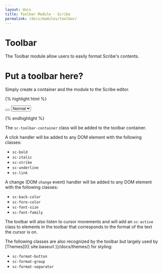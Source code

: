 ```yaml
---
layout: docs
title: Toolbar Module - Scribe
permalink: /docs/modules/toolbar/
---
```


# Toolbar

The Toolbar module allow users to easily format Scribe's contents.

# Put a toolbar here?

Simply create a container and the module to the Scribe editor.

{% highlight html %}
<!-- Create toolbar container -->
<div id="toolbar">
  <!-- Add a bold button -->
  <button class="sc-bold"></button>
  <!-- Add font size dropdown -->
  <select class="sc-font-size">
    <option value="small">Small</option>
    <option value="normal" selected>Normal</option>
    <option value="large">Large</option>
    <option value="huge">Huge</option>
  </select>
</div>
<div id="editor"></div>

<!-- Initialize editor and toolbar -->
<script>
  var editor = new Scribe('#editor');
  editor.addModule('toolbar', {
    container: '#toolbar'     // Selector for toolbar container
  });
</script>
{% endhighlight %}

The `sc-toolbar-container` class will be added to the toolbar container.

A click handler will be added to any DOM element with the following classes:

- `sc-bold`
- `sc-italic`
- `sc-strike`
- `sc-underline`
- `sc-link`

A change (DOM `change` event) handler will be added to any DOM element with the following classes:

- `sc-back-color`
- `sc-fore-color`
- `sc-font-size`
- `sc-font-family`

The toolbar will also listen to cursor movements and will add an `sc-active` class to elements in the toolbar that corresponds to the format of the text the cursor is on.

The following classes are also recognized by the toolbar but largely used by [Themes]({{ site.baseurl }}/docs/themes/) for styling:

- `sc-format-button`
- `sc-format-group`
- `sc-format-separator`
